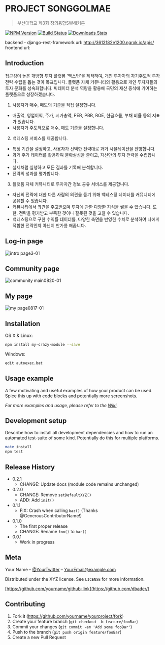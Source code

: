 
# PROJECT SONGGOLMAE
> 부산대학교 제3회 창의융합SW해커톤

[![NPM Version][npm-image]][npm-url]
[![Build Status][travis-image]][travis-url]
[![Downloads Stats][npm-downloads]][npm-url]

backend - django-rest-framework url: http://3612182e1200.ngrok.io/apis/
frontend url: 

## Introduction
접근성이 높은 개방형 투자 플랫폼 '맥스턴'을 제작하여, 개인 투자자의 자기주도적 투자 전략 수립을 돕는 것이 목표입니다. 플랫폼 자체 커뮤니티의 활용으로 개인 투자자들의 투자 문화를 성숙화합니다. 빅데이터 분석 역량을 활용해 국민의 재산 증식에 기여하는 플랫폼으로 성장하겠습니다.

1) 사용자가 매수, 매도의 기준을 직접 설정합니다.
- 매출액, 영업이익, 주가, 시가총액, PER, PBR, ROE, 현금흐름, 부채 비율 등의 지표가 있습니다. 
- 사용자가 주도적으로 매수, 매도 기준을 설정합니다. 

2) 백테스팅 서비스를 제공합니다. 
- 특정 기간을 설정하고, 사용자가 선택한 전략대로 과거 시뮬레이션을 진행합니다. 
- 과거 주가 데이터를 활용하여 불확실성을 줄이고, 자신만의 투자 전략을 수립합니다. 
- 실제처럼 실행하고 모든 결과를 기록해 분석합니다. 
- 전략의 성과를 평가합니다. 

3) 플랫폼 자체 커뮤니티로 투자자간 정보 공유 서비스를 제공합니다.
- 자신의 전략에 대한 다른 사람의 의견을 듣기 위해 백테스팅 데이터를 커뮤니티에 공유할 수 있습니다. 
- 커뮤니티에서 의견을 주고받으며 투자에 관한 다양한 지식을 쌓을 수 있습니다. 또한, 전략을 평가받고 부족한 것이나 잘못된 것을 고칠 수 있습니다.
- 백테스팅으로 구한 수익률 데이터를, 다양한 측면을 반영한 수치로 분석하여 나에게 적합한 전략인지 아닌지 판가름 해줍니다. 

## Log-in page

![intro page3-01](https://user-images.githubusercontent.com/37919421/90789133-7f84a400-e341-11ea-8ed5-eb9b56e4d85c.png)

## Community page
![community main0820-01](https://user-images.githubusercontent.com/37919421/90789500-f5890b00-e341-11ea-867f-338e7f82565c.png)

## My page
![my page0817-01](https://user-images.githubusercontent.com/37919421/90789593-0afe3500-e342-11ea-8d6f-da898ca1508a.png)

## Installation

OS X & Linux:

```sh
npm install my-crazy-module --save
```

Windows:

```sh
edit autoexec.bat
```

## Usage example

A few motivating and useful examples of how your product can be used. Spice this up with code blocks and potentially more screenshots.

_For more examples and usage, please refer to the [Wiki][wiki]._

## Development setup

Describe how to install all development dependencies and how to run an automated test-suite of some kind. Potentially do this for multiple platforms.

```sh
make install
npm test
```

## Release History

* 0.2.1
    * CHANGE: Update docs (module code remains unchanged)
* 0.2.0
    * CHANGE: Remove `setDefaultXYZ()`
    * ADD: Add `init()`
* 0.1.1
    * FIX: Crash when calling `baz()` (Thanks @GenerousContributorName!)
* 0.1.0
    * The first proper release
    * CHANGE: Rename `foo()` to `bar()`
* 0.0.1
    * Work in progress

## Meta

Your Name – [@YourTwitter](https://twitter.com/dbader_org) – YourEmail@example.com

Distributed under the XYZ license. See ``LICENSE`` for more information.

[https://github.com/yourname/github-link](https://github.com/dbader/)

## Contributing

1. Fork it (<https://github.com/yourname/yourproject/fork>)
2. Create your feature branch (`git checkout -b feature/fooBar`)
3. Commit your changes (`git commit -am 'Add some fooBar'`)
4. Push to the branch (`git push origin feature/fooBar`)
5. Create a new Pull Request

<!-- Markdown link & img dfn's -->
[npm-image]: https://img.shields.io/npm/v/datadog-metrics.svg?style=flat-square
[npm-url]: https://npmjs.org/package/datadog-metrics
[npm-downloads]: https://img.shields.io/npm/dm/datadog-metrics.svg?style=flat-square
[travis-image]: https://img.shields.io/travis/dbader/node-datadog-metrics/master.svg?style=flat-square
[travis-url]: https://travis-ci.org/dbader/node-datadog-metrics
[wiki]: https://github.com/yourname/yourproject/wiki
